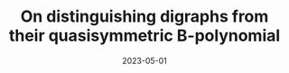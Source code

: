 ---
title: "On distinguishing digraphs from their quasisymmetric B-polynomial"
collection: 'conferences'
name: '1st Meru Annual Combinatorics Conference'
category: 'conferences'
type: "Talk"
permalink: /talks/meru-1
venue: "Pondicherry University"
date: 2023-05-01
place: 'Pondicherry, India'
location: "Auroville, India."
---